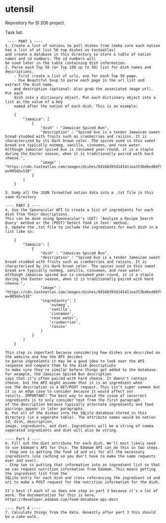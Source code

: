 # utensil
Repository for SI 206 project.

Task list:

     ---- PART 1 ----
    1. Create a list of nations to pull dishes from (make sure each nation has a list of at list 50 top dishes on tasteatlas)
    and create a database in this directory to store a table of nation names and id numbers. The id numbers will
    be used later in the table containing dish information.
    2. Parse each Top 50 (or Top 100 up to 50) list for dish names and descriptions.
        - First create a list of urls, one for each Top 50 page.
        - Use Beautiful Soup to parse each page in the url list and extract the dish name,
        and description (optional: also grab the associated image url). Put each
        dish into a dictionary object. Put each dictionary object into a list as the value of a key
        named after the nation of each dish. This is an example:
        
        {
            "Jamaica": [
                {
                    "dish" : "Jamaican Spiced Bun",
                    "description" : "Spiced bun is a tender Jamaican sweet bread studded with fruits such as cranberries and raisins. It is characterized by its dark brown color. The spices used in this sweet bread are typically nutmeg, vanilla, cinnamon, and rose water. Although Jamaican spiced bun is consumed year-round, it is a staple during the Easter season, when it is traditionally paired with hard cheese.",
                    "image" : "https://cdn.tasteatlas.com/images/dishes/69168393d141411ea353bd6ed69f9ccb.jpg?w=905&h=510"
                }
            ]
        }
    
    3. Dump all the JSON formatted nation data into a .txt file in this same directory

    ---- PART 2 ----
    4. Use the Spoonacular API to create a list of ingredients for each dish from their descriptions.
    This can be done using Spoonacular's (GET) 'Analyze a Recipe Search Query' method or the (POST)'Detect food in Text' method.
    5. Update the .txt file to include the ingredients for each dish in a list like so:

        {
            "Jamaica": [
                {
                    "dish" : "Jamaican Spiced Bun",
                    "description" : "Spiced bun is a tender Jamaican sweet bread studded with fruits such as cranberries and raisins. It is characterized by its dark brown color. The spices used in this sweet bread are typically nutmeg, vanilla, cinnamon, and rose water. Although Jamaican spiced bun is consumed year-round, it is a staple during the Easter season, when it is traditionally paired with hard cheese.",
                    "image" : "https://cdn.tasteatlas.com/images/dishes/69168393d141411ea353bd6ed69f9ccb.jpg?w=905&h=510"
                    "ingredients": [
                        'nutmeg', 
                        'vanilla', 
                        'cinnamon',
                        'rose water',
                        'cranberries',
                        'rasins'
                    ]
                }
            ]
        }

    This step is important because considering how dishes are described on the website and how the API decides 
    to parse ingredients it may be a good idea to look over the API response and compare them to the dish descriptions
    to make sure they're similar before things get added to the database. For example, the Jamaican Spiced Bun description
    says that it's often paired with hard cheese. It doesn't contain cheese, but the API might assume that it is an ingredient when
    use the description in a GET/POST request. This isn't super common but it is an edge case to consider because it would affect our
    results. IMPORTANT: The best way to avoid the issue of incorrect ingredients is to only consider text from the first paragraph 
    of the description because typically alternate ingredients and food pairings appear in later paragraphs.
    6. Put all of the dishes into the SQLite database stored in this directory (in a seperate table). The attribute names would be nation id, dish, description, 
    image, ingredients, and diet. Ingredients will be a string of comma seperated ingredients and diet will also be string.

    ---- Part 3 ----
    6. Fill out the diet attribute for each dish. We'll most likely need to use Edamam's API for this. The Edamam API can do this in two steps. 
    - Step one is getting the food id and uri for all the necessary ingredients (use caching so you don't have to make the same requests over and over).
    - Step two is putting that information into an ingredient list so that we can request nutrition information from Edamam. This means getting the ingredient list from the
    SQLite entry for each dish and cross referencing the ingredient id and uri to make a POST request for the nutrition information for the dish.
    
    It's best if each of us does one step in part 3 because it's a lot of work. The documentation for this is here. https://developer.edamam.com/food-database-api-docs

    ---- Part 4 ----
    7. Calculate things from the data. Honestly after part 3 this should be a cake walk.
    
